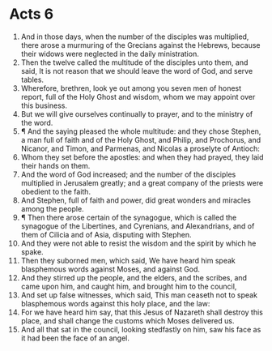 ﻿# Acts 6
1. And in those days, when the number of the disciples was multiplied, there arose a murmuring of the Grecians against the Hebrews, because their widows were neglected in the daily ministration. 
2. Then the twelve called the multitude of the disciples unto them, and said, It is not reason that we should leave the word of God, and serve tables. 
3. Wherefore, brethren, look ye out among you seven men of honest report, full of the Holy Ghost and wisdom, whom we may appoint over this business. 
4. But we will give ourselves continually to prayer, and to the ministry of the word. 
5. ¶ And the saying pleased the whole multitude: and they chose Stephen, a man full of faith and of the Holy Ghost, and Philip, and Prochorus, and Nicanor, and Timon, and Parmenas, and Nicolas a proselyte of Antioch: 
6. Whom they set before the apostles: and when they had prayed, they laid their hands on them. 
7. And the word of God increased; and the number of the disciples multiplied in Jerusalem greatly; and a great company of the priests were obedient to the faith. 
8. And Stephen, full of faith and power, did great wonders and miracles among the people. 
9. ¶ Then there arose certain of the synagogue, which is called the synagogue of the Libertines, and Cyrenians, and Alexandrians, and of them of Cilicia and of Asia, disputing with Stephen. 
10. And they were not able to resist the wisdom and the spirit by which he spake. 
11. Then they suborned men, which said, We have heard him speak blasphemous words against Moses, and against God. 
12. And they stirred up the people, and the elders, and the scribes, and came upon him, and caught him, and brought him to the council, 
13. And set up false witnesses, which said, This man ceaseth not to speak blasphemous words against this holy place, and the law: 
14. For we have heard him say, that this Jesus of Nazareth shall destroy this place, and shall change the customs which Moses delivered us. 
15. And all that sat in the council, looking stedfastly on him, saw his face as it had been the face of an angel. 
